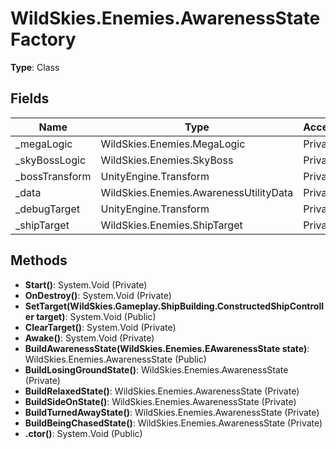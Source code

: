 ﻿# WildSkies.Enemies.AwarenessStateFactory

**Type**: Class

## Fields

| Name | Type | Access |
|------|------|--------|
| _megaLogic | WildSkies.Enemies.MegaLogic | Private |
| _skyBossLogic | WildSkies.Enemies.SkyBoss | Private |
| _bossTransform | UnityEngine.Transform | Private |
| _data | WildSkies.Enemies.AwarenessUtilityData | Private |
| _debugTarget | UnityEngine.Transform | Private |
| _shipTarget | WildSkies.Enemies.ShipTarget | Private |

## Methods

- **Start()**: System.Void (Private)
- **OnDestroy()**: System.Void (Private)
- **SetTarget(WildSkies.Gameplay.ShipBuilding.ConstructedShipController target)**: System.Void (Public)
- **ClearTarget()**: System.Void (Private)
- **Awake()**: System.Void (Private)
- **BuildAwarenessState(WildSkies.Enemies.EAwarenessState state)**: WildSkies.Enemies.AwarenessState (Public)
- **BuildLosingGroundState()**: WildSkies.Enemies.AwarenessState (Private)
- **BuildRelaxedState()**: WildSkies.Enemies.AwarenessState (Private)
- **BuildSideOnState()**: WildSkies.Enemies.AwarenessState (Private)
- **BuildTurnedAwayState()**: WildSkies.Enemies.AwarenessState (Private)
- **BuildBeingChasedState()**: WildSkies.Enemies.AwarenessState (Private)
- **.ctor()**: System.Void (Public)

